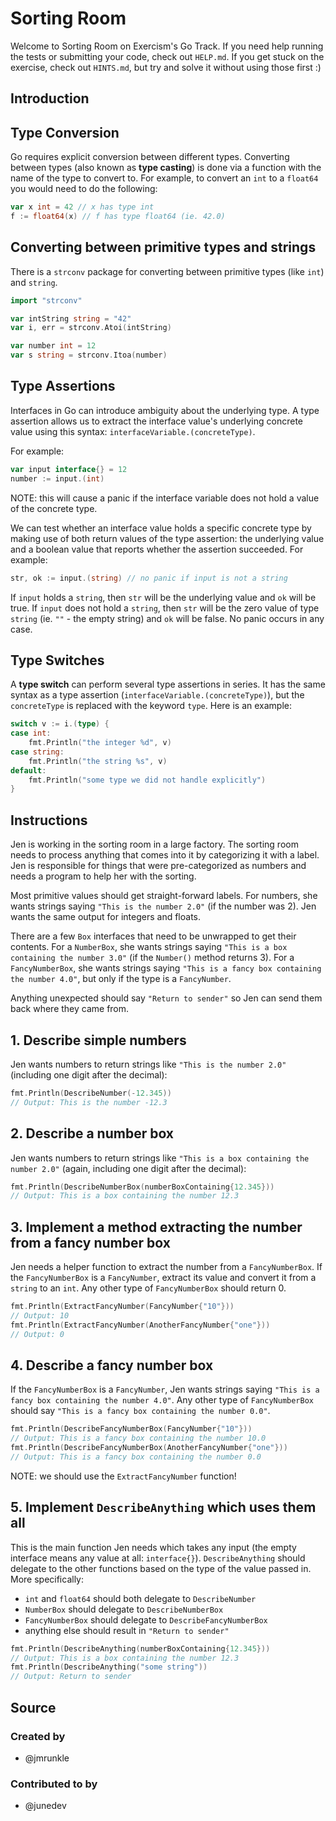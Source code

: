 # Sorting Room

Welcome to Sorting Room on Exercism's Go Track.
If you need help running the tests or submitting your code, check out `HELP.md`.
If you get stuck on the exercise, check out `HINTS.md`, but try and solve it without using those first :)

## Introduction

## Type Conversion

Go requires explicit conversion between different types.
Converting between types (also known as **type casting**) is done via a function with the name of the type to convert to.
For example, to convert an `int` to a `float64` you would need to do the following:

```go
var x int = 42 // x has type int
f := float64(x) // f has type float64 (ie. 42.0)
```

## Converting between primitive types and strings

There is a `strconv` package for converting between primitive types (like `int`) and `string`.

```go
import "strconv"

var intString string = "42"
var i, err = strconv.Atoi(intString)

var number int = 12
var s string = strconv.Itoa(number)
```

## Type Assertions

Interfaces in Go can introduce ambiguity about the underlying type.
A type assertion allows us to extract the interface value's underlying concrete value using this syntax: `interfaceVariable.(concreteType)`.

For example:

```go
var input interface{} = 12
number := input.(int)
```

NOTE: this will cause a panic if the interface variable does not hold a value of the concrete type.

We can test whether an interface value holds a specific concrete type by making use of both return values of the type assertion: the underlying value and a boolean value that reports whether the assertion succeeded.
For example:

```go
str, ok := input.(string) // no panic if input is not a string
```

If `input` holds a `string`, then `str` will be the underlying value and `ok` will be true.
If `input` does not hold a `string`, then `str` will be the zero value of type `string` (ie. `""` - the empty string) and `ok` will be false.
No panic occurs in any case.

## Type Switches

A **type switch** can perform several type assertions in series.
It has the same syntax as a type assertion (`interfaceVariable.(concreteType)`), but the `concreteType` is replaced with the keyword `type`.
Here is an example:

```go
switch v := i.(type) {
case int:
    fmt.Println("the integer %d", v)
case string:
    fmt.Println("the string %s", v)
default:
    fmt.Println("some type we did not handle explicitly")
}
```

## Instructions

Jen is working in the sorting room in a large factory.
The sorting room needs to process anything that comes into it by categorizing it with a label.
Jen is responsible for things that were pre-categorized as numbers and needs a program to help her with the sorting.

Most primitive values should get straight-forward labels.
For numbers, she wants strings saying `"This is the number 2.0"` (if the number was 2).
Jen wants the same output for integers and floats.

There are a few `Box` interfaces that need to be unwrapped to get their contents.
For a `NumberBox`, she wants strings saying `"This is a box containing the number 3.0"` (if the `Number()` method returns 3).
For a `FancyNumberBox`, she wants strings saying `"This is a fancy box containing the number 4.0"`, but only if the type is a `FancyNumber`.

Anything unexpected should say `"Return to sender"` so Jen can send them back where they came from.

## 1. Describe simple numbers

Jen wants numbers to return strings like `"This is the number 2.0"` (including one digit after the decimal):

```go
fmt.Println(DescribeNumber(-12.345))
// Output: This is the number -12.3
```

## 2. Describe a number box

Jen wants numbers to return strings like `"This is a box containing the number 2.0"` (again, including one digit after the decimal):

```go
fmt.Println(DescribeNumberBox(numberBoxContaining{12.345}))
// Output: This is a box containing the number 12.3
```

## 3. Implement a method extracting the number from a fancy number box

Jen needs a helper function to extract the number from a `FancyNumberBox`.
If the `FancyNumberBox` is a `FancyNumber`, extract its value and convert it from a `string` to an `int`.
Any other type of `FancyNumberBox` should return 0.

```go
fmt.Println(ExtractFancyNumber(FancyNumber{"10"}))
// Output: 10
fmt.Println(ExtractFancyNumber(AnotherFancyNumber{"one"}))
// Output: 0
```

## 4. Describe a fancy number box

If the `FancyNumberBox` is a `FancyNumber`, Jen wants strings saying `"This is a fancy box containing the number 4.0"`.
Any other type of `FancyNumberBox` should say `"This is a fancy box containing the number 0.0"`.

```go
fmt.Println(DescribeFancyNumberBox(FancyNumber{"10"}))
// Output: This is a fancy box containing the number 10.0
fmt.Println(DescribeFancyNumberBox(AnotherFancyNumber{"one"}))
// Output: This is a fancy box containing the number 0.0
```

NOTE: we should use the `ExtractFancyNumber` function!

## 5. Implement `DescribeAnything` which uses them all

This is the main function Jen needs which takes any input (the empty interface means any value at all: `interface{}`).
`DescribeAnything` should delegate to the other functions based on the type of the value passed in.
More specifically:

- `int` and `float64` should both delegate to `DescribeNumber`
- `NumberBox` should delegate to `DescribeNumberBox`
- `FancyNumberBox` should delegate to `DescribeFancyNumberBox`
- anything else should result in `"Return to sender"`

```go
fmt.Println(DescribeAnything(numberBoxContaining{12.345}))
// Output: This is a box containing the number 12.3
fmt.Println(DescribeAnything("some string"))
// Output: Return to sender
```

## Source

### Created by

- @jmrunkle

### Contributed to by

- @junedev